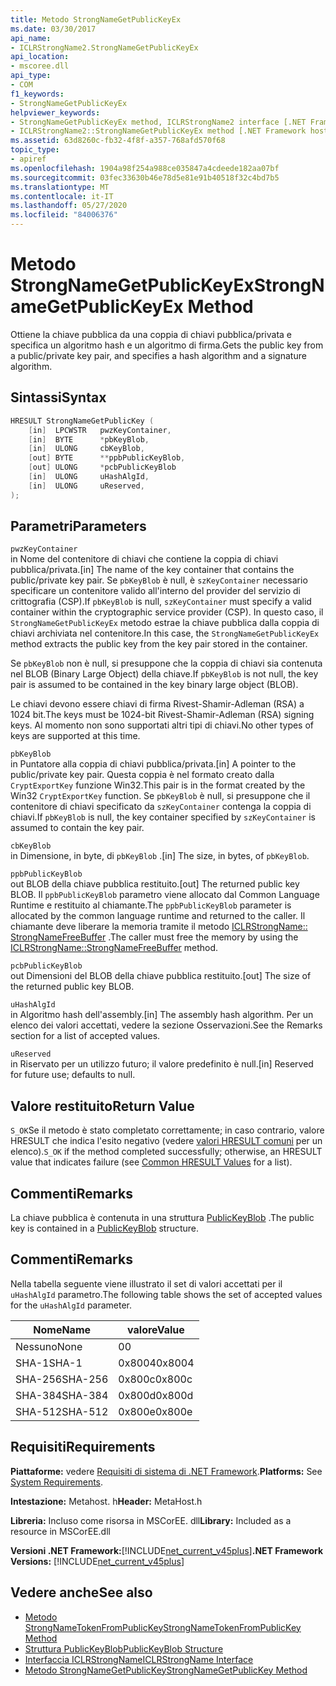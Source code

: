 ```yaml
---
title: Metodo StrongNameGetPublicKeyEx
ms.date: 03/30/2017
api_name:
- ICLRStrongName2.StrongNameGetPublicKeyEx
api_location:
- mscoree.dll
api_type:
- COM
f1_keywords:
- StrongNameGetPublicKeyEx
helpviewer_keywords:
- StrongNameGetPublicKeyEx method, ICLRStrongName2 interface [.NET Framework hosting]
- ICLRStrongName2::StrongNameGetPublicKeyEx method [.NET Framework hosting]
ms.assetid: 63d8260c-fb32-4f8f-a357-768afd570f68
topic_type:
- apiref
ms.openlocfilehash: 1904a98f254a988ce035847a4cdeede182aa07bf
ms.sourcegitcommit: 03fec33630b46e78d5e81e91b40518f32c4bd7b5
ms.translationtype: MT
ms.contentlocale: it-IT
ms.lasthandoff: 05/27/2020
ms.locfileid: "84006376"
---
```

# <a name="strongnamegetpublickeyex-method"></a><span data-ttu-id="acffa-102">Metodo StrongNameGetPublicKeyEx</span><span class="sxs-lookup"><span data-stu-id="acffa-102">StrongNameGetPublicKeyEx Method</span></span>
<span data-ttu-id="acffa-103">Ottiene la chiave pubblica da una coppia di chiavi pubblica/privata e specifica un algoritmo hash e un algoritmo di firma.</span><span class="sxs-lookup"><span data-stu-id="acffa-103">Gets the public key from a public/private key pair, and specifies a hash algorithm and a signature algorithm.</span></span>  
  
## <a name="syntax"></a><span data-ttu-id="acffa-104">Sintassi</span><span class="sxs-lookup"><span data-stu-id="acffa-104">Syntax</span></span>  
  
```cpp  
HRESULT StrongNameGetPublicKey (
    [in]  LPCWSTR   pwzKeyContainer,  
    [in]  BYTE      *pbKeyBlob,  
    [in]  ULONG     cbKeyBlob,  
    [out] BYTE      **ppbPublicKeyBlob,  
    [out] ULONG     *pcbPublicKeyBlob  
    [in]  ULONG     uHashAlgId,  
    [in]  ULONG     uReserved,  
);  
```  
  
## <a name="parameters"></a><span data-ttu-id="acffa-105">Parametri</span><span class="sxs-lookup"><span data-stu-id="acffa-105">Parameters</span></span>  
 `pwzKeyContainer`  
 <span data-ttu-id="acffa-106">in Nome del contenitore di chiavi che contiene la coppia di chiavi pubblica/privata.</span><span class="sxs-lookup"><span data-stu-id="acffa-106">[in] The name of the key container that contains the public/private key pair.</span></span> <span data-ttu-id="acffa-107">Se `pbKeyBlob` è null, è `szKeyContainer` necessario specificare un contenitore valido all'interno del provider del servizio di crittografia (CSP).</span><span class="sxs-lookup"><span data-stu-id="acffa-107">If `pbKeyBlob` is null, `szKeyContainer` must specify a valid container within the cryptographic service provider (CSP).</span></span> <span data-ttu-id="acffa-108">In questo caso, il `StrongNameGetPublicKeyEx` metodo estrae la chiave pubblica dalla coppia di chiavi archiviata nel contenitore.</span><span class="sxs-lookup"><span data-stu-id="acffa-108">In this case, the `StrongNameGetPublicKeyEx` method extracts the public key from the key pair stored in the container.</span></span>  
  
 <span data-ttu-id="acffa-109">Se `pbKeyBlob` non è null, si presuppone che la coppia di chiavi sia contenuta nel BLOB (Binary Large Object) della chiave.</span><span class="sxs-lookup"><span data-stu-id="acffa-109">If `pbKeyBlob` is not null, the key pair is assumed to be contained in the key binary large object (BLOB).</span></span>  
  
 <span data-ttu-id="acffa-110">Le chiavi devono essere chiavi di firma Rivest-Shamir-Adleman (RSA) a 1024 bit.</span><span class="sxs-lookup"><span data-stu-id="acffa-110">The keys must be 1024-bit Rivest-Shamir-Adleman (RSA) signing keys.</span></span> <span data-ttu-id="acffa-111">Al momento non sono supportati altri tipi di chiavi.</span><span class="sxs-lookup"><span data-stu-id="acffa-111">No other types of keys are supported at this time.</span></span>  
  
 `pbKeyBlob`  
 <span data-ttu-id="acffa-112">in Puntatore alla coppia di chiavi pubblica/privata.</span><span class="sxs-lookup"><span data-stu-id="acffa-112">[in] A pointer to the public/private key pair.</span></span> <span data-ttu-id="acffa-113">Questa coppia è nel formato creato dalla `CryptExportKey` funzione Win32.</span><span class="sxs-lookup"><span data-stu-id="acffa-113">This pair is in the format created by the Win32 `CryptExportKey` function.</span></span> <span data-ttu-id="acffa-114">Se `pbKeyBlob` è null, si presuppone che il contenitore di chiavi specificato da `szKeyContainer` contenga la coppia di chiavi.</span><span class="sxs-lookup"><span data-stu-id="acffa-114">If `pbKeyBlob` is null, the key container specified by `szKeyContainer` is assumed to contain the key pair.</span></span>  
  
 `cbKeyBlob`  
 <span data-ttu-id="acffa-115">in Dimensione, in byte, di `pbKeyBlob` .</span><span class="sxs-lookup"><span data-stu-id="acffa-115">[in] The size, in bytes, of `pbKeyBlob`.</span></span>  
  
 `ppbPublicKeyBlob`  
 <span data-ttu-id="acffa-116">out BLOB della chiave pubblica restituito.</span><span class="sxs-lookup"><span data-stu-id="acffa-116">[out] The returned public key BLOB.</span></span> <span data-ttu-id="acffa-117">Il `ppbPublicKeyBlob` parametro viene allocato dal Common Language Runtime e restituito al chiamante.</span><span class="sxs-lookup"><span data-stu-id="acffa-117">The `ppbPublicKeyBlob` parameter is allocated by the common language runtime and returned to the caller.</span></span> <span data-ttu-id="acffa-118">Il chiamante deve liberare la memoria tramite il metodo [ICLRStrongName:: StrongNameFreeBuffer](iclrstrongname-strongnamefreebuffer-method.md) .</span><span class="sxs-lookup"><span data-stu-id="acffa-118">The caller must free the memory by using the [ICLRStrongName::StrongNameFreeBuffer](iclrstrongname-strongnamefreebuffer-method.md) method.</span></span>  
  
 `pcbPublicKeyBlob`  
 <span data-ttu-id="acffa-119">out Dimensioni del BLOB della chiave pubblica restituito.</span><span class="sxs-lookup"><span data-stu-id="acffa-119">[out] The size of the returned public key BLOB.</span></span>  
  
 `uHashAlgId`  
 <span data-ttu-id="acffa-120">in Algoritmo hash dell'assembly.</span><span class="sxs-lookup"><span data-stu-id="acffa-120">[in] The assembly hash algorithm.</span></span> <span data-ttu-id="acffa-121">Per un elenco dei valori accettati, vedere la sezione Osservazioni.</span><span class="sxs-lookup"><span data-stu-id="acffa-121">See the Remarks section for a list of accepted values.</span></span>  
  
 `uReserved`  
 <span data-ttu-id="acffa-122">in Riservato per un utilizzo futuro; il valore predefinito è null.</span><span class="sxs-lookup"><span data-stu-id="acffa-122">[in] Reserved for future use; defaults to null.</span></span>  
  
## <a name="return-value"></a><span data-ttu-id="acffa-123">Valore restituito</span><span class="sxs-lookup"><span data-stu-id="acffa-123">Return Value</span></span>  
 <span data-ttu-id="acffa-124">`S_OK`Se il metodo è stato completato correttamente; in caso contrario, valore HRESULT che indica l'esito negativo (vedere [valori HRESULT comuni](/windows/win32/seccrypto/common-hresult-values) per un elenco).</span><span class="sxs-lookup"><span data-stu-id="acffa-124">`S_OK` if the method completed successfully; otherwise, an HRESULT value that indicates failure (see [Common HRESULT Values](/windows/win32/seccrypto/common-hresult-values) for a list).</span></span>  
  
## <a name="remarks"></a><span data-ttu-id="acffa-125">Commenti</span><span class="sxs-lookup"><span data-stu-id="acffa-125">Remarks</span></span>  
 <span data-ttu-id="acffa-126">La chiave pubblica è contenuta in una struttura [PublicKeyBlob](../strong-naming/publickeyblob-structure.md) .</span><span class="sxs-lookup"><span data-stu-id="acffa-126">The public key is contained in a [PublicKeyBlob](../strong-naming/publickeyblob-structure.md) structure.</span></span>  
  
## <a name="remarks"></a><span data-ttu-id="acffa-127">Commenti</span><span class="sxs-lookup"><span data-stu-id="acffa-127">Remarks</span></span>  
 <span data-ttu-id="acffa-128">Nella tabella seguente viene illustrato il set di valori accettati per il `uHashAlgId` parametro.</span><span class="sxs-lookup"><span data-stu-id="acffa-128">The following table shows the set of accepted values for the `uHashAlgId` parameter.</span></span>  
  
|<span data-ttu-id="acffa-129">Nome</span><span class="sxs-lookup"><span data-stu-id="acffa-129">Name</span></span>|<span data-ttu-id="acffa-130">valore</span><span class="sxs-lookup"><span data-stu-id="acffa-130">Value</span></span>|  
|----------|-----------|  
|<span data-ttu-id="acffa-131">Nessuno</span><span class="sxs-lookup"><span data-stu-id="acffa-131">None</span></span>|<span data-ttu-id="acffa-132">0</span><span class="sxs-lookup"><span data-stu-id="acffa-132">0</span></span>|  
|<span data-ttu-id="acffa-133">SHA-1</span><span class="sxs-lookup"><span data-stu-id="acffa-133">SHA-1</span></span>|<span data-ttu-id="acffa-134">0x8004</span><span class="sxs-lookup"><span data-stu-id="acffa-134">0x8004</span></span>|  
|<span data-ttu-id="acffa-135">SHA-256</span><span class="sxs-lookup"><span data-stu-id="acffa-135">SHA-256</span></span>|<span data-ttu-id="acffa-136">0x800c</span><span class="sxs-lookup"><span data-stu-id="acffa-136">0x800c</span></span>|  
|<span data-ttu-id="acffa-137">SHA-384</span><span class="sxs-lookup"><span data-stu-id="acffa-137">SHA-384</span></span>|<span data-ttu-id="acffa-138">0x800d</span><span class="sxs-lookup"><span data-stu-id="acffa-138">0x800d</span></span>|  
|<span data-ttu-id="acffa-139">SHA-512</span><span class="sxs-lookup"><span data-stu-id="acffa-139">SHA-512</span></span>|<span data-ttu-id="acffa-140">0x800e</span><span class="sxs-lookup"><span data-stu-id="acffa-140">0x800e</span></span>|  
  
## <a name="requirements"></a><span data-ttu-id="acffa-141">Requisiti</span><span class="sxs-lookup"><span data-stu-id="acffa-141">Requirements</span></span>  
 <span data-ttu-id="acffa-142">**Piattaforme:** vedere [Requisiti di sistema di .NET Framework](../../get-started/system-requirements.md).</span><span class="sxs-lookup"><span data-stu-id="acffa-142">**Platforms:** See [System Requirements](../../get-started/system-requirements.md).</span></span>  
  
 <span data-ttu-id="acffa-143">**Intestazione:** Metahost. h</span><span class="sxs-lookup"><span data-stu-id="acffa-143">**Header:** MetaHost.h</span></span>  
  
 <span data-ttu-id="acffa-144">**Libreria:** Incluso come risorsa in MSCorEE. dll</span><span class="sxs-lookup"><span data-stu-id="acffa-144">**Library:** Included as a resource in MSCorEE.dll</span></span>  
  
 <span data-ttu-id="acffa-145">**Versioni .NET Framework:**[!INCLUDE[net_current_v45plus](../../../../includes/net-current-v45plus-md.md)]</span><span class="sxs-lookup"><span data-stu-id="acffa-145">**.NET Framework Versions:** [!INCLUDE[net_current_v45plus](../../../../includes/net-current-v45plus-md.md)]</span></span>  
  
## <a name="see-also"></a><span data-ttu-id="acffa-146">Vedere anche</span><span class="sxs-lookup"><span data-stu-id="acffa-146">See also</span></span>

- [<span data-ttu-id="acffa-147">Metodo StrongNameTokenFromPublicKey</span><span class="sxs-lookup"><span data-stu-id="acffa-147">StrongNameTokenFromPublicKey Method</span></span>](iclrstrongname-strongnametokenfrompublickey-method.md)
- [<span data-ttu-id="acffa-148">Struttura PublicKeyBlob</span><span class="sxs-lookup"><span data-stu-id="acffa-148">PublicKeyBlob Structure</span></span>](../strong-naming/publickeyblob-structure.md)
- [<span data-ttu-id="acffa-149">Interfaccia ICLRStrongName</span><span class="sxs-lookup"><span data-stu-id="acffa-149">ICLRStrongName Interface</span></span>](iclrstrongname-interface.md)
- [<span data-ttu-id="acffa-150">Metodo StrongNameGetPublicKey</span><span class="sxs-lookup"><span data-stu-id="acffa-150">StrongNameGetPublicKey Method</span></span>](iclrstrongname-strongnamegetpublickey-method.md)

